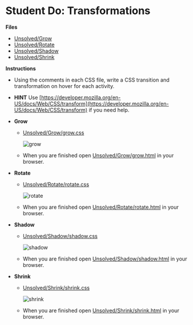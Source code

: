 # Student Do: Transformations

**Files**

- [Unsolved/Grow](Unsolved/Grow)
- [Unsolved/Rotate](Unsolved/Rotate)
- [Unsolved/Shadow](Unsolved/Shadow)
- [Unsolved/Shrink](Unsolved/Shrink)

**Instructions**

- Using the comments in each CSS file, write a CSS transition and transformation on hover for each activity.

- **HINT** Use [https://developer.mozilla.org/en-US/docs/Web/CSS/transform](https://developer.mozilla.org/en-US/docs/Web/CSS/transform) if you need help.

- **Grow**

  - [Unsolved/Grow/grow.css](Unsolved/Grow/grow.css)

    ![grow](../../Images/grow.gif)

  - When you are finished open [Unsolved/Grow/grow.html](Unsolved/Grow/grow.html) in your browser.

- **Rotate**

  - [Unsolved/Rotate/rotate.css](Unsolved/Rotate/rotate.css)

    ![rotate](../../Images/rotate.gif)

  - When you are finished open [Unsolved/Rotate/rotate.html](Unsolved/Rotate/rotate.html) in your browser.

- **Shadow**

  - [Unsolved/Shadow/shadow.css](Unsolved/Shadow/shadow.css)

    ![shadow](../../Images/shadow.gif)

  - When you are finished open [Unsolved/Shadow/shadow.html](Unsolved/Shadow/shadow.html) in your browser.

- **Shrink**

  - [Unsolved/Shrink/shrink.css](Unsolved/Shrink/shrink.css)

    ![shrink](../../Images/shrink.gif)

  - When you are finished open [Unsolved/Shrink/shrink.html](Unsolved/Shrink/shrink.html) in your browser.
